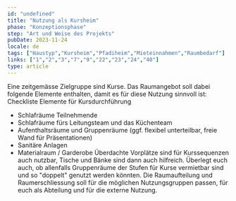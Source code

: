 ```yaml
---
id: "undefined"
title: "Nutzung als Kursheim"
phase: "Konzeptionsphase"
step: "Art und Weise des Projekts"
pubDate: 2023-11-24
locale: de
tags: ["Haustyp","Kursheim","Pfadiheim","Mieteinnahmen","Raumbedarf"]
links: ["1","2","3","7","9","22","23","24","40"]
type: article
---
```


Eine zeitgemässe Zielgruppe sind Kurse. Das Raumangebot soll dabei folgende Elemente enthalten, damit es für diese Nutzung sinnvoll ist:
Checkliste Elemente für Kursdurchführung
- Schlafräume Teilnehmende
- Schlafräume fürs Leitungsteam und das Küchenteam
- Aufenthaltsräume und Gruppenräume (ggf. flexibel unterteilbar, freie Wand für Präsentationen)
- Sanitäre Anlagen
- Materialraum / Garderobe
Überdachte Vorplätze sind für Kurssequenzen auch nutzbar, Tische und Bänke sind dann auch hilfreich. Überlegt euch auch, ob allenfalls Gruppenräume der Stufen für Kurse vermietbar sind und so "doppelt" genutzt werden könnten. Die Raumaufteilung und Raumerschliessung soll für die möglichen Nutzungsgruppen passen, für euch als Abteilung und für die externe Nutzung.
